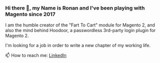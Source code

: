 ### Hi there 👋, my Name is Ronan and I've been playing with Magento since 2017

I am the humble creator of the "Fart To Cart" module for Magento 2, and also the mind behind Hoodoor, a passwordless 3rd-party login plugin for Magento 2.

I'm looking for a job in order to write a new chapter of my working life.

📫 How to reach me: [LinkedIn](https://www.linkedin.com/in/ronangr1/)

<!--
**ronangr1/ronangr1** is a ✨ _special_ ✨ repository because its `README.md` (this file) appears on your GitHub profile.

Here are some ideas to get you started:

- 🔭 I’m currently working on ...
- 🌱 I’m currently learning ...
- 👯 I’m looking to collaborate on ...
- 🤔 I’m looking for help with ...
- 💬 Ask me about ...
- 📫 How to reach me: ...
- 😄 Pronouns: ...
- ⚡ Fun fact: ...
-->
